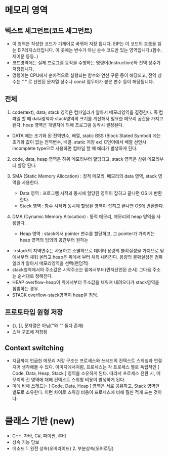 # 메모리 영역
## 텍스트 세그먼트(코드 세그먼트)
- 이 영역은 작성한 코드가 기계어로 바뀌어 저장 됩니다. EIP는 이 코드의 흐름을 읽는 EIP레지스터입니다. 이 곳에는 변수가 아닌 순수 코드만 있는 영역입니다.(함수, 제어문 등등..)
- 코드영역에는 실제 프로그램 동작을 수행하는 명령어(Instruction)와 전역 상수가 저장됩니다. 
- 명령어는 CPU에서 순차적으로 실행되는 함수와 연산 구문 등이 해당되고, 전역 상수는 “ “ 로 선언된 문자열 상수나 const 접두어가 붙은 변수 등이 해당됩니다.
 
## 전체
1. code(text), data, stack 영역은 컴파일러가 알아서 메모리영역을 결정한다. 즉 컴파일 할 때 data영역과 stack영역의 크기를 계산해서 필요한 메모리 공간을 가지고 된다.  heap 영역은 개발자에 의해 프로그램 동작시 결정된다.
-  DATA 에는 초기화 된 전역변수, 배열, static BSS (Block Stated Symbol) 에는 초기화 값이 없는 전역변수, 배열, static 저장
ex) C언어에서 배열 선언시 incomplete type으로 사용하면 컴파일 할 때 에러가 발생하게 된다.   
2. code, data, heap 영역은 하위 메모리부터 할당되고, stack 영역은 상위 메모리부터 할당 된다.
3. SMA (Static Memory Allocation) : 정적 메모리, 메모리의 data 영역, stack 영역을 사용한다.
	 - Data 영역 : 프로그램 시작과 동시에 할당된 영역이 잡히고 끝나면 OS 에 반환한다.
     - Stack 영역 : 함수 시작과 동시에 할당된 영역이 잡히고 끝나면 OS에 반환한다.
   
4. DMA (Dynamic Memory Allocation) : 동적 메모리, 메모리의 heap 영역을 사용한다.
     - Heap 영역 : stack에서 pointer 변수를 할당하고, 그 pointer가 가리키는 heap 영역의 임의의 공간부터 원하는
- →stack의 지역변수는 사용하고 소멸하므로 데이터 용량의 불확실성을 가지므로 밑에서부터 채워 올리고 heap은 위에서 부터 채워 내려진다. 용량의 불확실성은 컴파일러가 알아서 메모리영역을 선택(랜덤적) 
- stack영역에서의 주소값은 시작주소는 밑에서부터(먼저선언된 순서) 그다음 주소는 순서대로 정해진다.
- HEAP overflow-heap이 위에서부터 주소값을 채워져 내려오다가 stack영역을 침범하는 경우.
- STACK overflow-stack영역이 heap을 침범.



## 프로토타입  원형 저장
- {}, [], 문자열은 아님(‘’와 “” 둘다 존재)
- 스택 구조에 저장됨

## Context switching
- 지금까지 언급한 메모리 저장 구조는 프로세스와 쓰레드의 컨텍스트 스위칭과 연결지어 생각해볼 수 있다. 이미지에서처럼, 프로세스는 각 프로세스 별로 독립적인 [ Code, Data, Heap, Stack ]  영역을 소유하게 된다. 따라서 프로세스 전환 시, 메모리의 전 영역에 대해 컨텍스트 스위칭 비용이 발생하게 된다.
- 이에 비해 쓰레드는 [ Code, Data, Heap ] 영역은  서로 공유하고, Stack 영역만 별도로 소유한다. 이런 차이로 스위칭 비용이 프로세스에 비해 훨씬 적게 드는 것이다.

# 클래스 기반 (new)
- C++, 자바, C#, 파이썬, 루비
- 상속 기능 담보
- 메소드 1. 완전 상속(오버라이드) 2. 부분상속(오버로딩)
